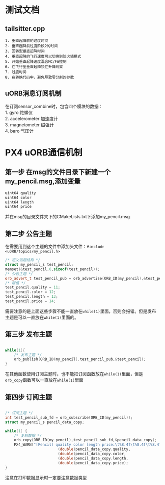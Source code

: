 # 测试文档  

## tailsitter.cpp  
	1. 垂直起降前的过度时间  
	2. 垂直起降前过度阶段2的时间  
	3. 回转型垂直起降时间  
	4. 垂直起降的飞行速度可以切换到防火墙模式  
	5. 开始垂直起降速度混合MC/FW控制  
	6. 在飞行里垂直起降锁住升降附翼  
	7. 过度时间  
	8. 在转换代码中，避免导致零分割的参数  
	

## uORB消息订阅机制  
在订阅sensor_combine时，包含四个模块的数据：  
	1. gyro 陀螺仪  
	2. accelerometer 加速度计  
	3. magnetometer 磁强计  
	4. baro 气压计  
	




# PX4 uORB通信机制  
## 第一步 在msg的文件目录下新建一个my_pencil.msg,添加变量
```C++
uint64 quality  
uint64 color  
uint64 length  
uint64 price  
```
并在msg的目录文件夹下的CMakeLists.txt下添加my_pencil.msg  

## 第二步 公告主题  
在需要用到这个主题的文件中添加头文件：``` #include <uORB/topics/my_pencil.h> ```  
```C++
/* 定义话题结构 */
struct my_pencil_s test_pencil;  
memset(&test_pencil,0,sizeof(test_pencil));  
/* 公告主题 */
orb_advert_t test_pencil_pub = orb_advertise(ORB_ID(my_pencil),&test_pencil);  
/* 赋值 */
test_pencil.quality = 11;  
test_pencil.color = 12;  
test_pencil.length = 13;  
test_pencil.price = 14;  

```
需要注意的是上面这些步骤不能一直放在``` while(1) ```里面，否则会报错。但是发布主题是可以一直放在``` while(1) ```里面的。  
## 第三步 发布主题  

```C++

while(1){
	/* 发布主题 */
	orb_publish(ORB_ID(my_pencil),test_pencil_pub,&test_pencil);
}
```  

在其他函数使用订阅主题时，也不能把订阅函数放在```while(1)```里面，但是```orb_copy```函数可以一直放在```while(1)```里面   
## 第四步 订阅主题  
```C++  

/* 订阅主题 */
int test_pencil_sub_fd = orb_subscribe(ORB_ID(my_pencil));  
struct my_pencil_s pencil_data_copy;  

while(1) {
	/* 复制数据 */  
	orb_copy(ORB_ID(my_pencil),test_pencil_sub_fd,&pencil_data_copy);  
	PX4_WARN("[Pencil] quality color length price:\t%8.4f\t%8.4f\t%8.4f\t%8.4f",
						(double)pencil_data_copy.quality,
						(double)pencil_data_copy.color,
						(double)pencil_data_copy.length,
						(double)pencil_data_copy.price);  
}

``` 
注意在打印数据显示时一定要注意数据类型  
